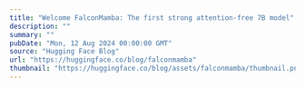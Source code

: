 ```yaml
---
title: "Welcome FalconMamba: The first strong attention-free 7B model"
description: ""
summary: ""
pubDate: "Mon, 12 Aug 2024 00:00:00 GMT"
source: "Hugging Face Blog"
url: "https://huggingface.co/blog/falconmamba"
thumbnail: "https://huggingface.co/blog/assets/falconmamba/thumbnail.png"
---
```


